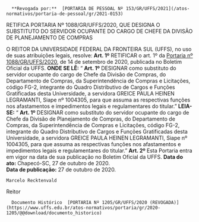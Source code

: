       **Revogada por:**  [PORTARIA DE PESSOAL Nº 153/GR/UFFS/2021](/atos-normativos/portaria-de-pessoal/gr/2021-0153) 

   RETIFICA PORTARIA Nº 1088/GR/UFFS/2020, QUE DESIGNA O SUBSTITUTO DO SERVIDOR OCUPANTE DO CARGO DE CHEFE DA DIVISÃO DE PLANEJAMENTO DE COMPRAS  

 O REITOR DA UNIVERSIDADE FEDERAL DA FRONTEIRA SUL (UFFS), no uso de suas atribuições legais, resolve:   **Art. 1º**  RETIFICAR o art. 1º da [Portaria nº 1088/GR/UFFS/2020](https://www.uffs.edu.br/atos-normativos/portaria/gr/2020-1088), de 14 de setembro de 2020, publicada no Boletim Oficial da UFFS.   **ONDE SE LÊ:** “ **Art. 1º** DESIGNAR como substituto do servidor ocupante do cargo de Chefe da Divisão de Compras, do Departamento de Compras, da Superintendência de Compras e Licitações, código FG-2, integrante do Quadro Distributivo de Cargos e Funções Gratificadas desta Universidade, a servidora GREICE PAULA HEINEN LEGRAMANTI, Siape nº 1004305, para que assuma as respectivas funções nos afastamentos e impedimentos legais e regulamentares do titular.”   **LEIA-SE:** “ **Art. 1º** DESIGNAR como substituto do servidor ocupante do cargo de Chefe da Divisão de Planejamento de Compras, do Departamento de Compras, da Superintendência de Compras e Licitações, código FG-2, integrante do Quadro Distributivo de Cargos e Funções Gratificadas desta Universidade, a servidora GREICE PAULA HEINEN LEGRAMANTI, Siape nº 1004305, para que assuma as respectivas funções nos afastamentos e impedimentos legais e regulamentares do titular.”   **Art. 2º**  Esta Portaria entra em vigor na data de sua publicação no Boletim Oficial da UFFS.        **Data do ato:** Chapecó-SC, 27 de outubro de 2020.   
 **Data de publicação:**  27 de outubro de 2020. 

    Marcelo Recktenvald   
 Reitor 

      Documento Histórico  [PORTARIA Nº 1205/GR/UFFS/2020 (REVOGADA)](https://www.uffs.edu.br/atos-normativos/portaria/gr/2020-1205/@@download/documento_historico)     
      